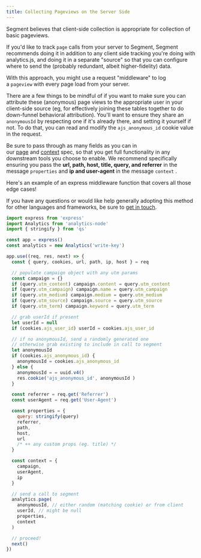 ```yaml
---
title: Collecting Pageviews on the Server Side
---
```


Segment believes that client-side collection is appropriate for collection of basic pageviews.

If you'd like to track `page` calls from your server to Segment, Segment recommends doing it in addition to any client side tracking you're doing with analytics.js, and doing it in a separate "source" so that you can configure where to send the (probably redundant, albeit higher-fidelity) data.

With this approach, you might use a request "middleware" to log a `pageview` with every page load from your server.

There are a few things to be mindful of if you want to make sure you can attribute these (anonymous) page views to the appropriate user in your client-side source (eg, for effectively joining these tables together to do down-funnel behavioral attribution). You'll want to ensure they share an `anonymousId` by respecting one if it's already there, and setting it yourself if not. To do that, you can read and modify the `ajs_anonymous_id` cookie value in the request.

Be sure to pass through as many fields as you can in our [page](https://segment.com/docs/connections/spec/page/) and [context](https://segment.com/docs/connections/spec/common/) spec, so that you get full functionality in any downstream tools you choose to enable. We recommend specifically ensuring you pass the **url, path, host, title, query, and referrer** in the message `properties` and **ip and user-agent** in the message `context` .

Here's an example of an express middleware function that covers all those edge cases!

If you have any questions or would like help generally adopting this method for other languages and frameworks, be sure to [get in touch](https://segment.com/help/contact/).

```js
import express from 'express'
import Analytics from 'analytics-node'
import { stringify } from 'qs'

const app = express()
const analytics = new Analytics('write-key')

app.use((req, res, next) => {
  const { query, cookies, url, path, ip, host } = req

  // populate campaign object with any utm params
  const campaign = {}
  if (query.utm_content) campaign.content = query.utm_content
  if (query.utm_campaign) campaign.name = query.utm_campaign
  if (query.utm_medium) campaign.medium = query.utm_medium
  if (query.utm_source) campaign.source = query.utm_source
  if (query.utm_term) campaign.keyword = query.utm_term

  // grab userId if present
  let userId = null
  if (cookies.ajs_user_id) userId = cookies.ajs_user_id

  // if no anonymousId, send a randomly generated one
  // otherwise grab existing to include in call to segment
  let anonymousId
  if (cookies.ajs_anonymous_id) {
    anonymousId = cookies.ajs_anonymous_id
  } else {
    anonymousId = = uuid.v4()
    res.cookie('ajs_anonymous_id', anonymousId )
  }

  const referrer = req.get('Referrer')
  const userAgent = req.get('User-Agent')

  const properties = {
    query: stringify(query)
    referrer,
    path,
    host,
    url
    /* ++ any custom props (eg. title) */
  }

  const context = {
    campaign,
    userAgent,
    ip
  }

  // send a call to segment
  analytics.page(
    anonymousId, // either random (matching cookie) or from client
    userId, // might be null
    properties,
    context
  )

  // proceed!
  next()
})
```
